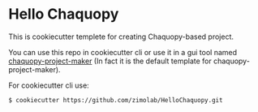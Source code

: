 # Hello Chaquopy

This is cookiecutter templete for creating Chaquopy-based project.

You can use this repo in cookiecutter cli or use it in a gui tool named [chaquopy-project-maker](https://github.com/zimolab/chaquopy-project-maker) (In fact it is the default template for chaquopy-project-maker).

For cookiecutter cli use:

```commandline
$ cookiecutter https://github.com/zimolab/HelloChaquopy.git
```
